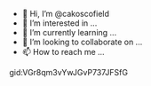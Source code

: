 - 👋 Hi, I’m @cakoscofield
- 👀 I’m interested in ...
- 🌱 I’m currently learning ...
- 💞️ I’m looking to collaborate on ...
- 📫 How to reach me ...

<!---
cakoscofield/cakoscofield is a ✨ special ✨ repository because its `README.md` (this file) appears on your GitHub profile.
You can click the Preview link to take a look at your changes.
--->
gid:VGr8qm3vYwJGvP737JFSfG
